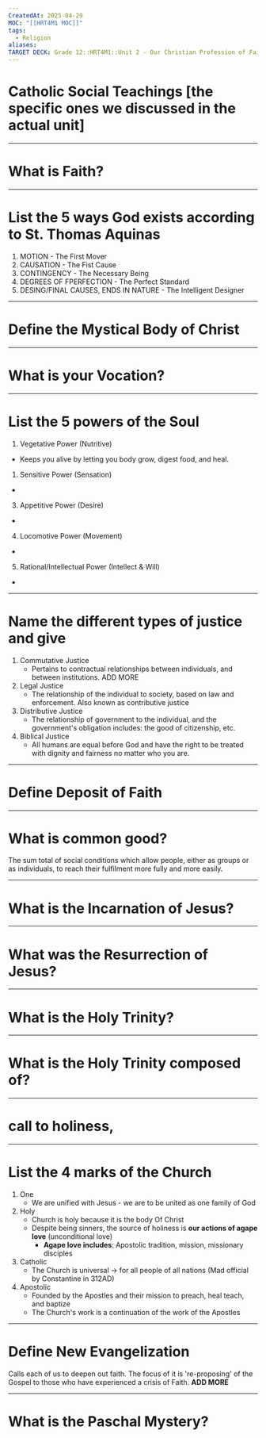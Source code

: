 ```yaml
---
CreatedAt: 2025-04-29
MOC: "[[HRT4M1 MOC]]"
tags:
  - Religion
aliases: 
TARGET DECK: Grade 12::HRT4M1::Unit 2 - Our Christian Profession of Faith
---
```

# Catholic Social Teachings [the specific ones we discussed in the actual unit]

___
# What is Faith?


___
# List the 5 ways God exists according to St. Thomas Aquinas
1. MOTION - The First Mover
2. CAUSATION - The Fist Cause
3. CONTINGENCY - The Necessary Being 
4. DEGREES OF FPERFECTION - The Perfect Standard
5. DESING/FINAL CAUSES, ENDS IN NATURE - The Intelligent Designer

___
# Define the Mystical Body of Christ

___
# What is your Vocation?

___
# List the 5 powers of the Soul
1. Vegetative Power (Nutritive)
-  Keeps you alive by letting you body grow, digest food, and heal. 
1. Sensitive Power (Sensation)
- 
3. Appetitive Power (Desire)
- 
4. Locomotive Power (Movement)
- 
5. Rational/Intellectual Power (Intellect & Will)
- 

___
# Name the different types of justice and give 
1. Commutative Justice
	- Pertains to contractual relationships between individuals, and between institutions. ADD MORE
2. Legal Justice
	- The relationship of the individual to society, based on law and enforcement. Also known as contributive justice
3. Distributive Justice
	- The relationship of government to the individual, and the government's obligation includes: the good of citizenship, etc.
4. Biblical Justice
	- All humans are equal before God and have the right to be treated with dignity and fairness no matter who you are.

___
# Define Deposit of Faith


___
# What is common good?
The sum total of social conditions which allow people, either as groups or as individuals, to reach their fulfilment more fully and more easily.

___
# What is the Incarnation of Jesus?

___
# What was the Resurrection of Jesus?


___
# What is the Holy Trinity?

___
# What is the Holy Trinity composed of?


___
# call to holiness,


___
# List the 4 marks of the Church
1. One
	- We are unified with Jesus - we are to be united as one family of God
2. Holy
	- Church is holy because it is the body Of Christ
	- Despite being sinners, the source of holiness is **our actions of agape love** (unconditional love)
		- **Agape love includes**: Apostolic tradition, mission, missionary disciples
3. Catholic
	- The Church is universal -> for all people of all nations (Mad official by Constantine in 312AD)
4. Apostolic
	- Founded by the Apostles and their mission to preach, heal teach, and baptize
	- The Church's work is a continuation of the work of the Apostles
___
# Define New Evangelization
Calls each of us to deepen out faith. The focus of it is 're-proposing' of the Gospel to those who have experienced a crisis of Faith. **ADD MORE** 

___
# What is the Paschal Mystery?